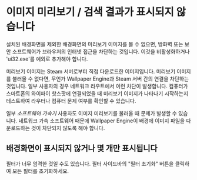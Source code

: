 # 이미지 미리보기 / 검색 결과가 표시되지 않습니다

설치된 배경화면을 제외한 배경화면의 미리보기 이미지를 볼 수 없으면, 방화벽 또는 보안 소프트웨어가 브라우저의 인터넷 접근을 차단하는 것입니다. 이것을 비활성화하거나 'ui32.exe'를 예외로 추가해야 합니다.

미리보기 이미지는 Steam 서버로부터 직접 다운로드한 이미지입니다. 미리보기 이미지를 불러올 수 없다면, 무언가 Wallpaper Engine과 Steam 서버 간의 연결을 차단하는 것입니다. 일부 사용자의 경우 네트워크 라우트에서 이런 차단이 발생합니다. 컴퓨터가 스마트폰의 와이파이 핫스팟에 연결되었을 때 미리보기 이미지가 나타나기 시작하는지 테스트하여 라우터나 컴퓨터 문제 여부를 확인할 수 있습니다.

일부 *소프트웨어 가속기* 사용자도 이미지 미리보기를 불러올 때 문제가 발생할 수 있습니다. 네트워크 가속 소프트웨어 때문에 Wallpaper Engine이 배경에 이미지 파일을 다운로드하는 것이 차단되지 않도록 해야 합니다.

## 배경화면이 표시되지 않거나 몇 개만 표시됩니다

필터가 너무 엄격한 것일 수도 있습니다. 필터 사이드바의 "필터 초기화" 버튼을 클릭하여 모든 필터를 초기화하세요.
